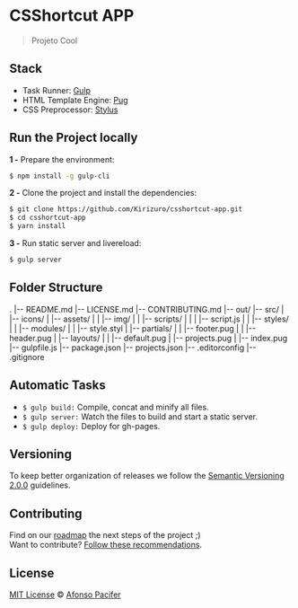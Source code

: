 # CSShortcut APP

> Projeto Cool

## Stack

- Task Runner: [Gulp](http://gulpjs.com)
- HTML Template Engine: [Pug](https://pugjs.org/api/getting-started.html)
- CSS Preprocessor: [Stylus](http://stylus-lang.com)

## Run the Project locally

**1 -** Prepare the environment:

```sh
$ npm install -g gulp-cli
```

**2 -** Clone the project and install the dependencies:

```sh
$ git clone https://github.com/Kirizuro/csshortcut-app.git
$ cd csshortcut-app
$ yarn install
```

**3 -** Run static server and livereload:

```sh
$ gulp server
```

## Folder Structure

.
|-- README.md
|-- LICENSE.md
|-- CONTRIBUTING.md
|-- out/
|-- src/
| |-- icons/
| |-- assets/
| | |-- img/
| | |-- scripts/
| | | |-- script.js
| | |-- styles/
| | |-- modules/
| | |-- style.styl
| |-- partials/
| | |-- footer.pug
| | |-- header.pug
| |-- layouts/
| | |-- default.pug
| |-- projects.pug
| |-- index.pug
|-- gulpfile.js
|-- package.json
|-- projects.json
|-- .editorconfig
|-- .gitignore

## Automatic Tasks

- `$ gulp build:` Compile, concat and minify all files.
- `$ gulp server:` Watch the files to build and start a static server.
- `$ gulp deploy:` Deploy for gh-pages.

## Versioning

To keep better organization of releases we follow the [Semantic Versioning 2.0.0](http://semver.org/) guidelines.

## Contributing

Find on our [roadmap](https://github.com/csshortcut/csshortcut-app/issues/1) the next steps of the project ;)
<br>
Want to contribute? [Follow these recommendations](https://github.com/csshortcut/csshortcut-app/blob/master/CONTRIBUTING.md).

## License

[MIT License](https://github.com/csshortcut/csshortcut-app/blob/master/LICENSE.md) © [Afonso Pacifer](http://afonsopacifer.com/)
